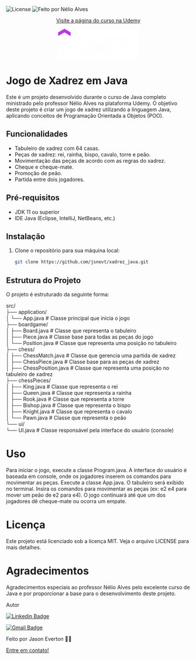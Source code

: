 <img alt="License" src="https://img.shields.io/badge/license-MIT-brightgreen">
<img alt="Feito por Nélio Alves" src="https://img.shields.io/badge/feito%20por-Nélio Alves-%237519C1">
<p align="center">
	<a href="https://www.udemy.com/course/java-curso-completo/?couponCode=KEEPLEARNING">Visite a página do curso na Udemy</a>
</p>

  <div align="center">
	  <a  href="https://www.udemy.com">
		  <img src="https://github.com/JsnEvt/DataFrames/blob/main/assets/udemy_b25.png">
	  </a>
  </div>

# Jogo de Xadrez em Java

Este é um projeto desenvolvido durante o curso de Java completo ministrado pelo professor Nélio Alves na plataforma Udemy. O objetivo deste projeto é criar um jogo de xadrez utilizando a linguagem Java, aplicando conceitos de Programação Orientada a Objetos (POO).

## Funcionalidades

- Tabuleiro de xadrez com 64 casas.
- Peças de xadrez: rei, rainha, bispo, cavalo, torre e peão.
- Movimentação das peças de acordo com as regras do xadrez.
- Cheque e cheque-mate.
- Promoção de peão.
- Partida entre dois jogadores.

## Pré-requisitos

- JDK 11 ou superior
- IDE Java (Eclipse, IntelliJ, NetBeans, etc.)

## Instalação

1. Clone o repositório para sua máquina local:
   ```bash
   git clone https://github.com/jsnevt/xadrez_java.git

## Estrutura do Projeto
O projeto é estruturado da seguinte forma:


src/<br>
├── application/<br>
│ └── App.java # Classe principal que inicia o jogo<br>
├── boardgame/<br>
│ ├── Board.java # Classe que representa o tabuleiro<br>
│ ├── Piece.java # Classe base para todas as peças do jogo<br>
│ └── Position.java # Classe que representa uma posição no tabuleiro<br>
├── chess/<br>
│ ├── ChessMatch.java # Classe que gerencia uma partida de xadrez<br>
│ ├── ChessPiece.java # Classe base para as peças de xadrez<br>
│ ├── ChessPosition.java # Classe que representa uma posição no tabuleiro de xadrez<br>
├── chessPieces/<br>
│ ├── King.java # Classe que representa o rei<br>
│ ├── Queen.java # Classe que representa a rainha<br>
│ ├── Rook.java # Classe que representa a torre<br>
│ ├── Bishop.java # Classe que representa o bispo<br>
│ ├── Knight.java # Classe que representa o cavalo<br>
│ └── Pawn.java # Classe que representa o peão<br>
└── ui/<br>
└── UI.java # Classe responsável pela interface do usuário (console)<br>


# Uso
Para iniciar o jogo, execute a classe Program.java. A interface do usuário é baseada em console, onde os jogadores inserem os comandos para movimentar as peças.
Execute a classe App.java.
O tabuleiro será exibido no terminal.
Insira os comandos para movimentar as peças (ex: e2 e4 para mover um peão de e2 para e4).
O jogo continuará até que um dos jogadores dê cheque-mate ou ocorra um empate.


# Licença
Este projeto está licenciado sob a licença MIT. Veja o arquivo LICENSE para mais detalhes.

# Agradecimentos
Agradecimentos especiais ao professor Nélio Alves pelo excelente curso de Java e por proporcionar a base para o desenvolvimento deste projeto.

Autor

[![Linkedin Badge](https://img.shields.io/badge/-Jason-blue?style=flat-square&logo=Linkedin&logoColor=white&link=https://www.linkedin.com/in/jason-everton/)](https://www.linkedin.com/in/jason-everton/)

[![Gmail Badge](https://img.shields.io/badge/-jasonemsw10@gmail.com-c14438?style=flat-square&logo=Gmail&logoColor=white&link=mailto:jasonemsw10@gmail.com)](mailto:jasonemsw10@gmail.com)

Feito por Jason Everton 👋🏽 

[Entre em contato!](https://www.linkedin.com/in/jason-everton)

